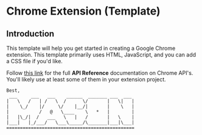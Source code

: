 # Chrome Extension (Template)

## Introduction
This template will help you get started in creating a Google Chrome extension. This template primarily uses HTML, JavaScript, and you can add a CSS file if you'd like.

Follow [this link](https://developer.chrome.com/docs/extensions/reference/api) for the full **API Reference** documentation on Chrome API's. You'll likely use at least some of them in your extension project.
```
Best,
 ___     ___   ___    ______  _______ ___  ___
|   \   /   | /   \  /      \/       |   \|   |
|    \_/    |/     \/    |__/|       |    \   |
|           /   @   \____    \   *   |        |
|   |\_/|  /   ___   \   |   /       |   \    |
|___|   |_/___/   \___\_____/\_______|___|\___|
===============================================
```